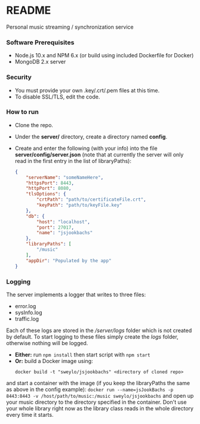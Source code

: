 # README #

Personal music streaming / synchronization service

### Software Prerequisites ###
* Node.js 10.x and NPM 6.x (or build using included Dockerfile for Docker)
* MongoDB 2.x server

### Security ###
* You must provide your own .key/.crt/.pem files at this time.
* To disable SSL/TLS, edit the code.

### How to run ###
* Clone the repo.
* Under the **server/** directory, create a directory named **config**.
* Create and enter the following (with your info) into the file **server/config/server.json** (note that at currently the server will only read in the first entry in the list of libraryPaths):

    ```json
	{
		"serverName": "someNameHere",
		"httpsPort": 8443,
		"httpPort": 8080,
		"tlsOptions": {
			"crtPath": "path/to/certificateFile.crt",
			"keyPath": "path/to/keyFile.key"
		},
		"db": {
			"host": "localhost",
			"port": 27017,
			"name": "jsjookbachs"
		},
		"libraryPaths": [
			"/music"
		],
		"appDir": "Populated by the app"
	}
    ```

### Logging ###
The server implements a logger that writes to three files:
* error.log
* sysInfo.log
* traffic.log

Each of these logs are stored in the */server/logs* folder which is not created by default. To start logging to these files simply create the *logs* folder, otherwise nothing will be logged.

* **Either:** run ```npm install``` then start script with ```npm start```
* **Or:** build a Docker image using:
	```
	docker build -t "sweylo/jsjookbachs" <directory of cloned repo>
	```
and start a container with the image (if you keep the libraryPaths the same as above in the config example):
	```
	docker run --name=jsJookBachs -p 8443:8443 -v /host/path/to/music:/music sweylo/jsjookbachs
	```
and open up your music directory to the directory specified in the container. Don't use your whole library right now as the library class reads in the whole directory every time it starts.
